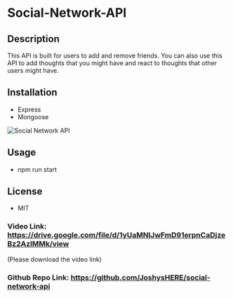 # Social-Network-API

## Description
This API is built for users to add and remove friends. You can also use this API to add thoughts that you might have and react to thoughts that other users might have.
## Installation
- Express
- Mongoose


![Social Network API](https://github.com/JoshysHERE/social-network-api/assets/141682993/87ca0bd1-7c39-44c1-bcde-2278cb89b471)

## Usage
- npm run start
## License
- MIT
### Video Link: https://drive.google.com/file/d/1yUaMNlJwFmD91erpnCaDjzeBz2AzlMMk/view 
(Please download the video link)

### Github Repo Link: https://github.com/JoshysHERE/social-network-api